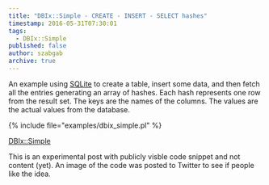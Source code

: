 ```yaml
---
title: "DBIx::Simple - CREATE - INSERT - SELECT hashes"
timestamp: 2016-05-31T07:30:01
tags:
  - DBIx::Simple
published: false
author: szabgab
archive: true
---
```



An example using [SQLite](https://www.sqlite.org/) to create a table, insert some data,
and then fetch all the entries generating an array of hashes. Each hash represents one row from
the result set. The keys are the names of the columns. The values are the actual values from the
database.

{% include file="examples/dbix_simple.pl" %}

[DBIx::Simple](https://metacpan.org/pod/DBIx::Simple)

<!--
## Screenshots
<img src="/img/shots/dbix-simple-create-insert-select-hashes.png" alt="DBIx::Simple" />
-->


This is an experimental post with publicly visble code snippet and not content (yet).
An image of the code was posted to Twitter to see if people like the idea.



